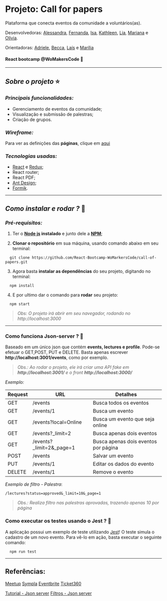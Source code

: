 # Projeto: Call for papers
Plataforma que conecta eventos da comunidade a voluntários(as).

Desenvolvedoras:
[Alessandra](https://github.com/Alessandra-Nastassja),
[Fernanda](https://github.com/arfernanda),
[Isa](https://github.com/IsabellaSoares),
[Kathleen](https://github.com/kathleenpallotta),
[Lia](),
[Mariana]() e
[Olívia](https://github.com/oliviaresende).

Orientadoras:
[Adriele](),
[Becca](),
[Laís](https://github.com/lalizita) e
[Marília](https://github.com/GabrieleSuzart)

#### React bootcamp @WoMakersCode 🦄

****
## *Sobre o projeto* ⭐️
### *Principais funcionalidades:*

- Gerenciamento de eventos da comunidade;
- Visualização e submissão de palestras;
- Criação de grupos.

### *Wireframe:*

Para ver as definições das **páginas**, clique em [aqui]()

### *Tecnologias usadas:*

- [React](https://pt-br.reactjs.org/docs/getting-started.html) e [Redux](https://redux.js.org/introduction/getting-started);
- React router;
- React PDF;
- [Ant Design](https://ant.design/docs/react/introduce);
- [Formik](https://jaredpalmer.com/formik/docs/api/formik).

****
## *Como instalar e rodar ?* 🚀
###  *Pré-requisitos:*
1. Ter o **[Node js](https://nodejs.org/en/) instalado** e junto dele a **[NPM](https://www.npmjs.com/)**;

2. **Clonar o repositório** em sua máquina, usando comando abaixo em seu terminal:

```
  git clone https://github.com/React-Bootcamp-WoMarkersCode/call-of-papers.git
```

3. Agora basta **instalar as dependências** do seu projeto, digitando no terminal:

```
  npm install
```

4. E por ultimo dar o comando para **rodar** seu projeto:

```
  npm start
```

 > *Obs: O projeto irá abrir em seu navegador, rodando no http://localhost:3000*

 ****

 ### Como funciona Json-server ? 🚀

Baseado em um único json que contém **events, lectures e profile**. Pode-se efetuar o GET,POST, PUT e DELETE. Basta apenas escrever **http://localhost:3001/events**, como por exemplo.

> *Obs.: Ao rodar o projeto, ele irá criar uma API fake em **http://localhost:3001/** e o front **http://localhost:3000/***

*Exemplo:*

Request | URL | Detalhes
-- | -- | --
GET | /events | Busca todos os eventos
GET | /events/1 | Busca um evento
GET | /events?local=Online | Busca um evento que seja online
GET | /events?_limit=2 | Busca apenas dois eventos
GET | /events?_limit=2&_page=1 | Busca apenas dois eventos por página
POST | /events | Salvar um evento
PUT | /events/1 | Editar os dados do evento
DELETE | /events/1 | Remove o evento


*Exemplo de filtro - Palestra*:

```
/lectures?status=approved&_limit=10&_page=1
```

> *Obs.:  Realiza filtro nas palestras aprovadas, trazendo apenas 10 por página*

  ### Como executar os testes usando o Jest ? 🚀

A aplicação possui um exemplo de teste utilizando [Jest](https://jestjs.io/en/)! O teste simula o cadastro de um novo evento. Para vê-lo em ação, basta executar o seguinte comando:

```
  npm run test
```

 ****
 ## Referências:
 [Meetup](https://www.meetup.com/apps/)
 [Sympla](https://www.sympla.com.br/)
 [Eventbrite](https://www.eventbrite.com.br/)
 [Ticket360](https://www.ticket360.com.br/)

 [Tutorial - Json server](https://code.tutsplus.com/pt/tutorials/fake-rest-api-up-and-running-using-json-server--cms-27871)
 [Filtros - Json server](https://code.tutsplus.com/pt/tutorials/fake-rest-api-up-and-running-using-json-server--cms-27871)
